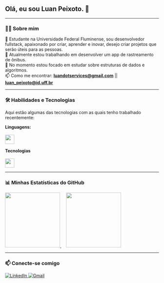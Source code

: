 <h2>
  Olá, eu sou Luan Peixoto. 👋
</h2>

---

### 👨‍💻 Sobre mim

<p align="left">

  💬 Estudante na Universidade Federal Fluminense, sou desenvolvedor fullstack, apaixonado por criar, aprender e inovar, desejo criar projetos que serão úteis para as pessoas.<br>
  🚀 Atualmente estou trabalhando em desenvolver um app de rastreamento de ônibus.<br>
  🌱 No momento estou focado em estudar sobre estruturas de dados e algoritmos.<br>
  📫 Como me encontrar: <a href="mailto:luandotservices@gmail.com"><strong>luandotservices@gmail.com</strong></a> || <a href="mailto:luan_peixoto@id.uff.br"><strong>luan_peixoto@id.uff.br</strong></a><br>
</p>

---

### 🛠️ Habilidades e Tecnologias

Aqui estão algumas das tecnologias com as quais tenho trabalhado recentemente:

<p align="left">
  <strong>Linguagens:</strong><br><br>
  <a href="https://skillicons.dev">
    <img height="30px" src="https://skillicons.dev/icons?i=javascript,python,c,html,css" />
  </a>
</p>

<p align="left">
  <strong>Tecnologias</strong><br><br>
  <a href="https://skillicons.dev">
    <img height="30px" src="https://skillicons.dev/icons?i=react,nextjs,vite,tailwind,nodejs,express,mysql,mongodb,git,github" />
  </a>
</p>

---

### 📊 Minhas Estatísticas do GitHub

<div>
  <a align="left" href="https://github.com/luan-services">
    <img height="180em" src="https://github-readme-stats.vercel.app/api/top-langs/?username=luan-services&layout=compact&langs_count=7&theme=dracula"/>
  </a>
  &nbsp; &nbsp; 
  <a align="right" href="https://github.com/luan-services">
    <img height="180em" src="https://github-readme-stats.vercel.app/api?username=luan-services&show_icons=true&theme=dracula&include_all_commits=true&count_private=true"/>
  </a>
</div>

---

### 📫 Conecte-se comigo

<p align="left">
  <a href="https://www.linkedin.com/in/luan-peixoto-jardim-4989b3205/" target="_blank">
    <img src="https://img.shields.io/badge/LinkedIn-0077B5?style=for-the-badge&logo=linkedin&logoColor=white" alt="LinkedIn">
  </a>
  <a href="mailto:luandotservices@gmail.com">
    <img src="https://img.shields.io/badge/Gmail-D14836?style=for-the-badge&logo=gmail&logoColor=white" alt="Gmail">
  </a>
</p>
